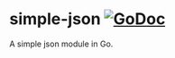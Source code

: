 # simple-json [![GoDoc](https://pkg.go.dev/badge/github.com/eric-tech01/simple-json)](https://pkg.go.dev/github.com/eric-tech01/simple-json)

A simple json module in Go.
